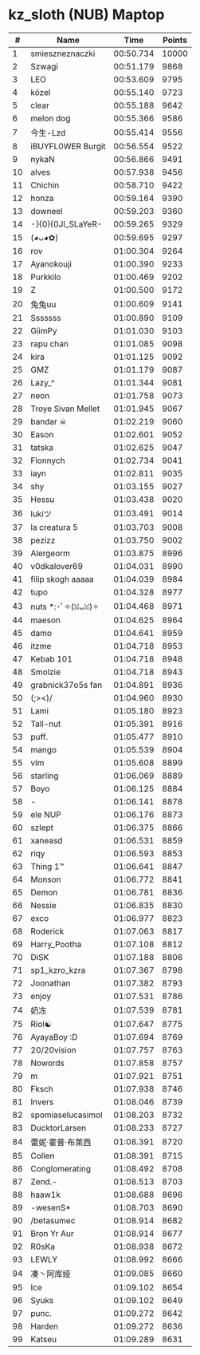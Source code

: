 # kz_sloth (NUB) Maptop

|  # | Name | Time | Points |
|-------------- | -------------- | -------------- | -------------- | 
| 1 | smieszneznaczki | 00:50.734 | 10000 | 
| 2 | Szwagi | 00:51.179 | 9868 | 
| 3 | LEO | 00:53.609 | 9795 | 
| 4 | közel | 00:55.140 | 9723 | 
| 5 | clear | 00:55.188 | 9642 | 
| 6 | melon dog | 00:55.366 | 9586 | 
| 7 | 今生-Lzd | 00:55.414 | 9556 | 
| 8 | iBUYFL0WER Burgit | 00:56.554 | 9522 | 
| 9 | nykaN | 00:56.866 | 9491 | 
| 10 | alves | 00:57.938 | 9456 | 
| 11 | Chichin | 00:58.710 | 9422 | 
| 12 | honza | 00:59.164 | 9390 | 
| 13 | downeel | 00:59.203 | 9360 | 
| 14 | -}{0}{0JI_SLaYeR- | 00:59.265 | 9329 | 
| 15 | (◕ᴗ◕✿) | 00:59.695 | 9297 | 
| 16 | rov | 01:00.304 | 9264 | 
| 17 | Ayanokouji | 01:00.390 | 9233 | 
| 18 | Purkkilo | 01:00.469 | 9202 | 
| 19 | Z | 01:00.500 | 9172 | 
| 20 | 兔兔uu | 01:00.609 | 9141 | 
| 21 | Sssssss | 01:00.890 | 9109 | 
| 22 | GiimPy | 01:01.030 | 9103 | 
| 23 | rapu chan | 01:01.085 | 9098 | 
| 24 | kira | 01:01.125 | 9092 | 
| 25 | GMZ | 01:01.179 | 9087 | 
| 26 | Lazy_^ | 01:01.344 | 9081 | 
| 27 | neon | 01:01.758 | 9073 | 
| 28 | Troye Sivan Mellet | 01:01.945 | 9067 | 
| 29 | bandar ☠ | 01:02.219 | 9060 | 
| 30 | Eason | 01:02.601 | 9052 | 
| 31 | tatska | 01:02.625 | 9047 | 
| 32 | Flonnych | 01:02.734 | 9041 | 
| 33 | iayn | 01:02.811 | 9035 | 
| 34 | shy | 01:03.155 | 9027 | 
| 35 | Hessu | 01:03.438 | 9020 | 
| 36 | lukiツ | 01:03.491 | 9014 | 
| 37 | la creatura 5 | 01:03.703 | 9008 | 
| 38 | pezizz | 01:03.750 | 9002 | 
| 39 | Alergeorm | 01:03.875 | 8996 | 
| 40 | v0dkalover69 | 01:04.031 | 8990 | 
| 41 | filip skogh aaaaa | 01:04.039 | 8984 | 
| 42 | tupo | 01:04.328 | 8977 | 
| 43 | nuts *:･ﾟ✧(ꈍᴗꈍ)✧ | 01:04.468 | 8971 | 
| 44 | maeson | 01:04.625 | 8964 | 
| 45 | damo | 01:04.641 | 8959 | 
| 46 | itzme | 01:04.718 | 8953 | 
| 47 | Kebab 101 | 01:04.718 | 8948 | 
| 48 | Smolzie | 01:04.718 | 8943 | 
| 49 | grabnick37o5s fan | 01:04.891 | 8936 | 
| 50 | (;><)/ | 01:04.960 | 8930 | 
| 51 | Lami | 01:05.180 | 8923 | 
| 52 | Tall-nut | 01:05.391 | 8916 | 
| 53 | puff. | 01:05.477 | 8910 | 
| 54 | mango | 01:05.539 | 8904 | 
| 55 | vlm | 01:05.608 | 8899 | 
| 56 | starling | 01:06.069 | 8889 | 
| 57 | Boyo | 01:06.125 | 8884 | 
| 58 | - | 01:06.141 | 8878 | 
| 59 | ele NUP | 01:06.176 | 8873 | 
| 60 | szlept | 01:06.375 | 8866 | 
| 61 | xaneasd | 01:06.531 | 8859 | 
| 62 | riqy | 01:06.593 | 8853 | 
| 63 | Thing 1™ | 01:06.641 | 8847 | 
| 64 | Monson | 01:06.772 | 8841 | 
| 65 | Demon | 01:06.781 | 8836 | 
| 66 | Nessie | 01:06.835 | 8830 | 
| 67 | exco | 01:06.977 | 8823 | 
| 68 | Roderick | 01:07.063 | 8817 | 
| 69 | Harry_Pootha | 01:07.108 | 8812 | 
| 70 | DiSK | 01:07.188 | 8806 | 
| 71 | sp1_kzro_kzra | 01:07.367 | 8798 | 
| 72 | Joonathan | 01:07.382 | 8793 | 
| 73 | enjoy | 01:07.531 | 8786 | 
| 74 | 奶冻 | 01:07.539 | 8781 | 
| 75 | Riol☯ | 01:07.647 | 8775 | 
| 76 | AyayaBoy :D | 01:07.694 | 8769 | 
| 77 | 20/20vision | 01:07.757 | 8763 | 
| 78 | Nowords | 01:07.858 | 8757 | 
| 79 | m | 01:07.921 | 8751 | 
| 80 | Fksch | 01:07.938 | 8746 | 
| 81 | Invers | 01:08.046 | 8739 | 
| 82 | spomiaselucasimol | 01:08.203 | 8732 | 
| 83 | DucktorLarsen | 01:08.233 | 8727 | 
| 84 | 蕾妮·霍普·布萊西 | 01:08.391 | 8720 | 
| 85 | Collen | 01:08.391 | 8715 | 
| 86 | Conglomerating | 01:08.492 | 8708 | 
| 87 | Zend.- | 01:08.513 | 8703 | 
| 88 | haaw1k | 01:08.688 | 8696 | 
| 89 | -wesenS* | 01:08.703 | 8690 | 
| 90 | /betasumec | 01:08.914 | 8682 | 
| 91 | Bron Yr Aur | 01:08.914 | 8677 | 
| 92 | R0sKa | 01:08.938 | 8672 | 
| 93 | LEWLY | 01:08.992 | 8666 | 
| 94 | 凑丶阿库娅 | 01:09.085 | 8660 | 
| 95 | Ice | 01:09.102 | 8654 | 
| 96 | Syuks | 01:09.102 | 8649 | 
| 97 | punc. | 01:09.272 | 8642 | 
| 98 | Harden | 01:09.272 | 8636 | 
| 99 | Katseu | 01:09.289 | 8631 | 


